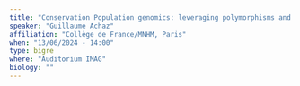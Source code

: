 ```yaml
---
title: "Conservation Population genomics: leveraging polymorphisms and recombination to monitor the size variation of any given species"
speaker: "Guillaume Achaz"
affiliation: "Collège de France/MNHM, Paris"
when: "13/06/2024 - 14:00"
type: bigre
where: "Auditorium IMAG"
biology: ""
---
```



